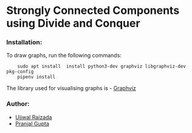 Strongly Connected Components using Divide and Conquer 
======================================================

### Installation:

To draw graphs, run the following commands:
```
    sudo apt install  install python3-dev graphviz libgraphviz-dev pkg-config
    pipenv install
```

The library used for visualising graphs is - [Graphviz](https://pygraphviz.github.io/documentation/latest/tutorial.html)


### Author:
* [Ujjwal Raizada](https://github.com/ujjwal-raizada)
* [Pranjal Gupta](https://github.com/PranjalGupta2199)